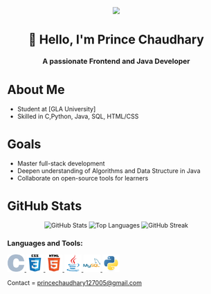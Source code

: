 <div align="center">
  <img height="150" src="https://media.giphy.com/media/M9gbBd9nbDrOTu1Mqx/giphy.gif"  />
</div>


# <h1 align="center">👋 Hello, I'm Prince Chaudhary</h1>

<h3 align="center"> A passionate Frontend and Java Developer</h3>

# About Me
-  Student at [GLA University]
-  Skilled in C,Python, Java, SQL, HTML/CSS


# Goals
-  Master full-stack development
-  Deepen understanding of Algorithms and Data Structure in Java
-  Collaborate on open-source tools for learners
  
# GitHub Stats
<p align="center">
  <img src="https://github-readme-stats.vercel.app/api?username=Princechaudhary07&show_icons=true&theme=radical" alt="GitHub Stats" />
  <img src="https://github-readme-stats.vercel.app/api/top-langs/?username=Princechaudhary07&layout=compact&theme=radical" alt="Top Languages" />
  <img src="https://streak-stats.demolab.com/?user=PrinceChaudhary07&theme=radical" alt="GitHub Streak" />
</p>
<h3 align="left">Languages and Tools:</h3>
<p align="left"> <a href="https://www.cprogramming.com/" target="_blank" rel="noreferrer"> <img src="https://raw.githubusercontent.com/devicons/devicon/master/icons/c/c-original.svg" alt="c" width="40" height="40"/> </a> <a href="https://www.w3schools.com/css/" target="_blank" rel="noreferrer"> <img src="https://raw.githubusercontent.com/devicons/devicon/master/icons/css3/css3-original-wordmark.svg" alt="css3" width="40" height="40"/> </a> <a href="https://www.w3.org/html/" target="_blank" rel="noreferrer"> <img src="https://raw.githubusercontent.com/devicons/devicon/master/icons/html5/html5-original-wordmark.svg" alt="html5" width="40" height="40"/> </a> <a href="https://www.java.com" target="_blank" rel="noreferrer"> <img src="https://raw.githubusercontent.com/devicons/devicon/master/icons/java/java-original.svg" alt="java" width="40" height="40"/> </a> <a href="https://www.mysql.com/" target="_blank" rel="noreferrer"> <img src="https://raw.githubusercontent.com/devicons/devicon/master/icons/mysql/mysql-original-wordmark.svg" alt="mysql" width="40" height="40"/> </a> <a href="https://www.python.org" target="_blank" rel="noreferrer"> <img src="https://raw.githubusercontent.com/devicons/devicon/master/icons/python/python-original.svg" alt="python" width="40" height="40"/> </a> </p>

Contact = princechaudhary127005@gmail.com 

